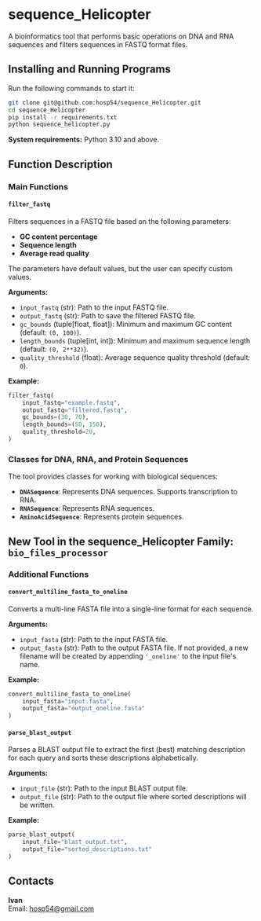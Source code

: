# sequence_Helicopter

A bioinformatics tool that performs basic operations on DNA and RNA sequences and filters sequences in FASTQ format files.

## Installing and Running Programs

Run the following commands to start it:

```bash
git clone git@github.com:hosp54/sequence_Helicopter.git
cd sequence_Helicopter
pip install -r requirements.txt
python sequence_helicopter.py
```

**System requirements:** Python 3.10 and above.

## Function Description

### Main Functions

#### `filter_fastq`
Filters sequences in a FASTQ file based on the following parameters:
- **GC content percentage**
- **Sequence length**
- **Average read quality**

The parameters have default values, but the user can specify custom values.

**Arguments:**
- `input_fastq` (str): Path to the input FASTQ file.
- `output_fastq` (str): Path to save the filtered FASTQ file.
- `gc_bounds` (tuple[float, float]): Minimum and maximum GC content (default: `(0, 100)`).
- `length_bounds` (tuple[int, int]): Minimum and maximum sequence length (default: `(0, 2**32)`).
- `quality_threshold` (float): Average sequence quality threshold (default: `0`).

**Example:**

```python
filter_fastq(
    input_fastq="example.fastq",
    output_fastq="filtered.fastq",
    gc_bounds=(30, 70),
    length_bounds=(50, 150),
    quality_threshold=20,
)
```

### Classes for DNA, RNA, and Protein Sequences

The tool provides classes for working with biological sequences:
- **`DNASequence`**: Represents DNA sequences. Supports transcription to RNA.
- **`RNASequence`**: Represents RNA sequences.
- **`AminoAcidSequence`**: Represents protein sequences.

## New Tool in the sequence_Helicopter Family: `bio_files_processor`

### Additional Functions

#### `convert_multiline_fasta_to_oneline`
Converts a multi-line FASTA file into a single-line format for each sequence.

**Arguments:**
- `input_fasta` (str): Path to the input FASTA file.
- `output_fasta` (str): Path to the output FASTA file. If not provided, a new filename will be created by appending `'_oneline'` to the input file's name.

**Example:**

```python
convert_multiline_fasta_to_oneline(
    input_fasta="input.fasta",
    output_fasta="output_oneline.fasta"
)
```

#### `parse_blast_output`
Parses a BLAST output file to extract the first (best) matching description for each query and sorts these descriptions alphabetically.

**Arguments:**
- `input_file` (str): Path to the input BLAST output file.
- `output_file` (str): Path to the output file where sorted descriptions will be written.

**Example:**

```python
parse_blast_output(
    input_file="blast_output.txt",
    output_file="sorted_descriptions.txt"
)
```

## Contacts

**Ivan**  
Email: [hosp54@gmail.com](mailto:hosp54@gmail.com)
